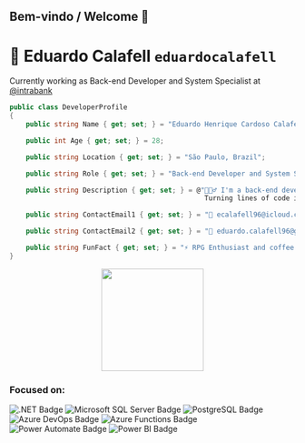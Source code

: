 ## Bem-vindo / Welcome 👋

# 👾 Eduardo Calafell ``eduardocalafell``
Currently working as Back-end Developer and System Specialist at [@intrabank](https://www.intrabank.com.br)

```csharp
public class DeveloperProfile
{
    public string Name { get; set; } = "Eduardo Henrique Cardoso Calafell";

    public int Age { get; set; } = 28;

    public string Location { get; set; } = "São Paulo, Brazil";

    public string Role { get; set; } = "Back-end Developer and System Specialist";

    public string Description { get; set; } = @"🧙🏼‍♂️ I'm a back-end developer and system specialist.
                                                Turning lines of code into powerful back-end magic.";

    public string ContactEmail1 { get; set; } = "📩 ecalafell96@icloud.com";

    public string ContactEmail2 { get; set; } = "📩 eduardo.calafell96@gmail.com";

    public string FunFact { get; set; } = "⚡ RPG Enthusiast and coffee lover.";
}
```

<div align="center">
  <img height="180em" src="https://github-readme-stats.vercel.app/api/top-langs/?username=eduardocalafell&layout=compact&langs_count=7&theme=tokyonight"/>
</div>

### Focused on:
![.NET Badge](https://img.shields.io/badge/.NET-512BD4?logo=dotnet&logoColor=fff&style=plastic)
![Microsoft SQL Server Badge](https://img.shields.io/badge/Microsoft%20SQL%20Server-CC2927?logo=microsoftsqlserver&logoColor=fff&style=plastic)
![PostgreSQL Badge](https://img.shields.io/badge/PostgreSQL-4169E1?logo=postgresql&logoColor=fff&style=plastic)
![Azure DevOps Badge](https://img.shields.io/badge/Azure%20DevOps-0078D7?logo=azuredevops&logoColor=fff&style=plastic)
![Azure Functions Badge](https://img.shields.io/badge/Azure%20Functions-0062AD?logo=azurefunctions&logoColor=fff&style=plastic)
![Power Automate Badge](https://img.shields.io/badge/Power%20Automate-06F?logo=powerautomate&logoColor=fff&style=plastic)
![Power BI Badge](https://img.shields.io/badge/Power%20BI-F2C811?logo=powerbi&logoColor=000&style=plastic)

<!--
**eduardocalafell/eduardocalafell** is a ✨ _special_ ✨ repository because its `README.md` (this file) appears on your GitHub profile.

Here are some ideas to get you started:

- 🔭 I’m currently working on ...
- 🌱 I’m currently learning ...
- 👯 I’m looking to collaborate on ...
- 🤔 I’m looking for help with ...
- 💬 Ask me about ...
- 📫 How to reach me: ...
- 😄 Pronouns: ...
- ⚡ Fun fact: ...
-->
